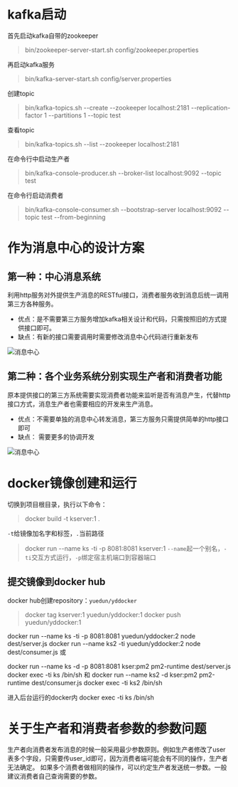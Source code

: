 # kafka启动

首先启动kafka自带的zookeeper
>  bin/zookeeper-server-start.sh config/zookeeper.properties

再启动kafka服务
>  bin/kafka-server-start.sh config/server.properties

创建topic
>  bin/kafka-topics.sh --create --zookeeper localhost:2181 --replication-factor 1 --partitions 1 --topic test

查看topic
> bin/kafka-topics.sh --list --zookeeper localhost:2181

在命令行中启动生产者
> bin/kafka-console-producer.sh --broker-list localhost:9092 --topic test

在命令行启动消费者
> bin/kafka-console-consumer.sh --bootstrap-server localhost:9092 --topic test --from-beginning

# 作为消息中心的设计方案
## 第一种：中心消息系统
利用http服务对外提供生产消息的RESTful接口，消费者服务收到消息后统一调用第三方各种服务。
+ 优点：是不需要第三方服务增加kafka相关设计和代码，只需按照旧的方式提供接口即可。
+ 缺点：有新的接口需要调用时需要修改消息中心代码进行重新发布

![消息中心](http://hopefully.qiniudn.com/center-mq.png)

## 第二种：各个业务系统分别实现生产者和消费者功能
原本提供接口的第三方系统需要实现消费者功能来监听是否有消息产生，代替http接口方式，消息生产者也需要相应的开发来生产消息。
+ 优点：不需要单独的消息中心转发消息，第三方服务只需提供简单的http接口即可
+ 缺点： 需要更多的协调开发

![消息中心](http://hopefully.qiniudn.com/kafka-center.png)

# docker镜像创建和运行

切换到项目根目录，执行以下命令：

> docker build -t kserver:1 .

`-t`给镜像加名字和标签，`.`当前路径

> docker run --name ks -ti -p 8081:8081 kserver:1
`--name`起一个别名，`-ti`交互方式运行，`-p`绑定宿主机端口到容器端口

## 提交镜像到docker hub
docker hub创建repository：`yuedun/yddocker`

> docker tag kserver:1 yuedun/yddocker:1
> docker push yuedun/yddocker:1

docker run --name ks -ti -p 8081:8081 yuedun/yddocker:2 node dest/server.js
docker run --name ks2 -ti yuedun/yddocker:2 node dest/consumer.js
或

docker run --name ks -d -p 8081:8081 kser:pm2 pm2-runtime dest/server.js
docker exec -ti ks /bin/sh
和
docker run --name ks2 -d kser:pm2 pm2-runtime dest/consumer.js
docker exec -ti ks2 /bin/sh

进入后台运行的docker内
docker exec -ti ks /bin/sh

# 关于生产者和消费者参数的参数问题
生产者向消费者发布消息的时候一般采用最少参数原则。例如生产者修改了user表多个字段，只需要传user_id即可，因为消费者端可能会有不同的操作，生产者无法确定。
如果多个消费者做相同的操作，可以约定生产者发送统一参数。一般建议消费者自己查询需要的参数。
